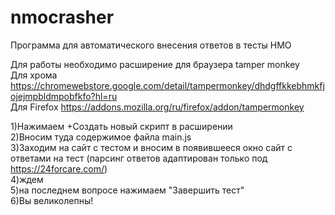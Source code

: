 # nmocrasher
Программа для автоматического внесения ответов в тесты НМО  

Для работы необходимо расширение для браузера tamper monkey  
Для хрома https://chromewebstore.google.com/detail/tampermonkey/dhdgffkkebhmkfjojejmpbldmpobfkfo?hl=ru  
Для Firefox https://addons.mozilla.org/ru/firefox/addon/tampermonkey  

1)Нажимаем +Создать новый скрипт в расширении  
2)Вносим туда содержимое файла main.js  
3)Заходим на сайт с тестом и вносим в появившееся окно сайт с ответами на тест (парсинг ответов адаптирован только под https://24forcare.com/)  
4)ждем  
5)на последнем вопросе нажимаем "Завершить тест"  
6)Вы великолепны!
